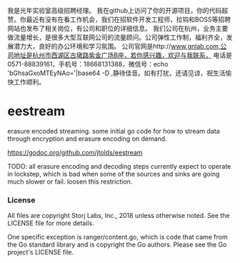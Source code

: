 我是光年实验室高级招聘经理。
我在github上访问了你的开源项目，你的代码超赞。你最近有没有在看工作机会，我们在招软件开发工程师，拉钩和BOSS等招聘网站也发布了相关岗位，有公司和职位的详细信息。
我们公司在杭州，业务主要做流量增长，是很多大型互联网公司的流量顾问。公司弹性工作制，福利齐全，发展潜力大，良好的办公环境和学习氛围。
公司官网是http://www.gnlab.com,公司地址是杭州市西湖区古墩路紫金广场B座，若你感兴趣，欢迎与我联系，
电话是0571-88839161，手机号：18668131388，微信号：echo 'bGhsaGxoMTEyNAo='|base64 -D ,静待佳音。如有打扰，还请见谅，祝生活愉快工作顺利。

# eestream

erasure encoded streaming. some initial go code for how to stream data through
encryption and erasure encoding on demand.

https://godoc.org/github.com/jtolds/eestream

TODO: all erasure encoding and decoding steps currently expect to operate in
lockstep, which is bad when some of the sources and sinks are going much slower
or fail. loosen this restriction.

### License

All files are copyright Storj Labs, Inc., 2018 unless otherwise noted. See the
LICENSE file for more details.

One specific exception is ranger/content.go, which is code that came from the
Go standard library and is copyright the Go authors. Please see the Go project's
LICENSE file.


